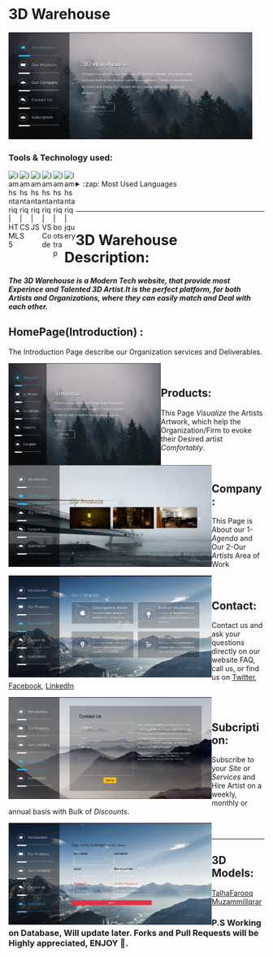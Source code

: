 # 3D Warehouse

<img alt="GIF" src="img/homepage.JPG" width="480" height="210"/>

<br>

### Tools & Technology used:

<img align="left" alt="iamhsntariq | HTML5" width=22px src="https://cdn.jsdelivr.net/npm/simple-icons@v3/icons/html5.svg">
<img align="left" alt="iamhsntariq | CSS" width=22px src="https://cdn.jsdelivr.net/npm/simple-icons@v3/icons/css3.svg">
<img align="left" alt="iamhsntariq | JS" width=22px src="https://cdn.jsdelivr.net/npm/simple-icons@v3/icons/javascript.svg">
<img align="left" alt="iamhsntariq | VS Code" width=22px src="https://cdn.jsdelivr.net/npm/simple-icons@v3/icons/visualstudio.svg">
<img align="left" alt="iamhsntariq | bootstrap" width=22px src="https://cdn.jsdelivr.net/npm/simple-icons@v3/icons/bootstrap.svg">
<img align="left" alt="iamhsntariq | jquery" width=22px src="https://cdn.jsdelivr.net/npm/simple-icons@v3/icons/jquery.svg">

<br>

<details>
  <summary>:zap: Most Used Languages</summary>

  [![Top Langs](https://github-readme-stats.vercel.app/api/top-langs/?username=iamhsntariq05)]

</details>

<br><hr>

# 3D Warehouse Description:

##### The 3D Warehouse is a *Modern Tech* website, that provide most *Experince* and *Talented* 3D Artist.It is the perfect platform, for both Artists and Organizations, where they can easily match and Deal with each other.  

## HomePage(Introduction) :

The Introduction Page describe our Organization services and Deliverables.

<img align = "left" alt="GIF" src="img/homepage.JPG" width="300" height="200"/>
<br>

## Products:
This Page *Visualize* the Artists Artwork, which help the Organization/Firm to evoke their Desired artist *Comfortably*.

<img align="left" alt="GIF" src="img/OProduct.JPG" width="400" height="200"/>

<br>

## Company:
This Page is About our 1-*Agenda* and Our 2-Our *Artists* Area of Work

<img align="left" alt="GIF" src="img/Company.JPG" width="400" height="200"/>
<br>

## Contact:

Contact us and ask your questions directly on our website FAQ, call us, or find us on [Twitter][tweet], [Facebook][facebook], [LinkedIn][LinkedIn]

<img align="left" alt="GIF" src="img/Contact.JPG" width="400" height="200"/>


<br> 

## Subcription:
Subscribe to your *Site* or *Services* and Hire Artist on a weekly, monthly or annual basis with Bulk of *Discounts*.

<img align="left" alt="GIF" src="img/Subcript.JPG" width="400" height="200"/>

<br><hr>

## 3D Models:

[TalhaFarooq][Talha]
[MuzammilIqrar][Muzimil]

### P.S Working on Database, Will update later. Forks and Pull Requests will be Highly appreciated, **ENJOY** 💚.



[Talha]:https://www.artstation.com/talhafarooq
[Muzimil]: https://www.artstation.com/sicario07
[tweet]: https://twitter.com/iamhsntariq
[facebook]: https://www.facebook.com/profile.php?id=100006704356942
[LinkedIn]: https://www.linkedin.com/in/hassan-tariq-a290441b3/

